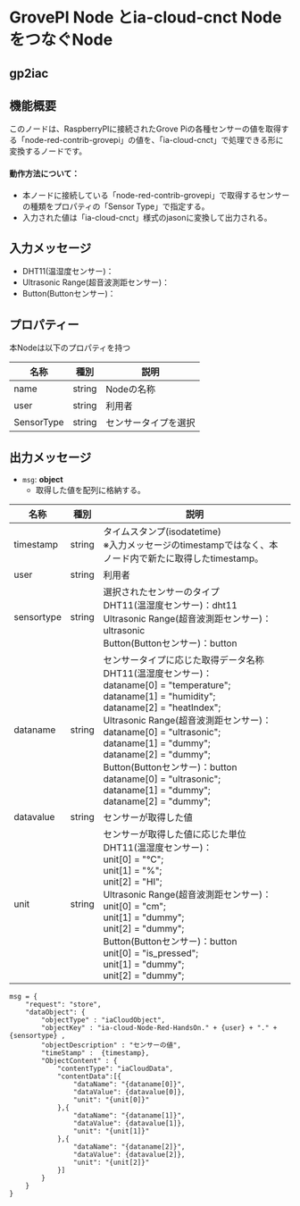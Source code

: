 # GrovePI Node とia-cloud-cnct Node をつなぐNode

## gp2iac

## 機能概要

このノードは、RaspberryPIに接続されたGrove Piの各種センサーの値を取得する「node-red-contrib-grovepi」の値を、「ia-cloud-cnct」で処理できる形に変換するノードです。

#### 動作方法について：

- 本ノードに接続している「node-red-contrib-grovepi」で取得するセンサーの種類をプロパティの「Sensor Type」で指定する。
- 入力された値は「ia-cloud-cnct」様式のjasonに変換して出力される。

## 入力メッセージ

* DHT11(温湿度センサー)：
* Ultrasonic Range(超音波測距センサー)：
* Button(Buttonセンサー)：



## プロパティー

本Nodeは以下のプロパティを持つ

| 名称       |  種別  | 説明                 |
| ---------- | :----: | -------------------- |
| name       | string | Nodeの名称           |
| user       | string | 利用者               |
| SensorType | string | センサータイプを選択 |



## 出力メッセージ

* ``msg``:  **object**
  * 取得した値を配列に格納する。

| 名称       | 種別   | 説明                                                         |
| ---------- | ------ | ------------------------------------------------------------ |
| timestamp  | string | タイムスタンプ(isodatetime)<br />※入力メッセージのtimestampではなく、本ノード内で新たに取得したtimestamp。 |
| user       | string | 利用者                                                       |
| sensortype | string | 選択されたセンサーのタイプ<br />    DHT11(温湿度センサー)：dht11<br />    Ultrasonic Range(超音波測距センサー)：ultrasonic<br />    Button(Buttonセンサー)：button |
| dataname   | string | センサータイプに応じた取得データ名称<br />    DHT11(温湿度センサー)：<br />        dataname[0] = "temperature";<br/>        dataname[1] = "humidity";<br/>        dataname[2] = "heatIndex";<br />    Ultrasonic Range(超音波測距センサー)：<br />        dataname[0] = "ultrasonic";<br />        dataname[1] = "dummy";<br/>        dataname[2] = "dummy";<br />    Button(Buttonセンサー)：button<br />        dataname[0] = "ultrasonic";<br />        dataname[1] = "dummy";<br/>        dataname[2] = "dummy"; |
| datavalue  | string | センサーが取得した値                                         |
| unit       | string | センサーが取得した値に応じた単位<br />    DHT11(温湿度センサー)：<br />        unit[0] = "℃";<br/>        unit[1] = "%";<br/>        unit[2] = "HI";<br />    Ultrasonic Range(超音波測距センサー)：<br />        unit[0] = "cm";<br />        unit[1] = "dummy";<br/>        unit[2] = "dummy";<br />    Button(Buttonセンサー)：button<br />        unit[0] = "is_pressed";<br />        unit[1] = "dummy";<br/>        unit[2] = "dummy"; |


```
msg = {
    "request": "store",
    "dataObject": {
        "objectType" : "iaCloudObject",
        "objectKey" : "ia-cloud-Node-Red-HandsOn." + {user} + "." + {sensortype} ,
        "objectDescription" : "センサーの値",
        "timeStamp" :  {timestamp},
        "ObjectContent" : {
            "contentType": "iaCloudData",
            "contentData":[{
                "dataName": "{dataname[0]}",
                "dataValue": {datavalue[0]},
                "unit": "{unit[0]}"
            },{
                "dataName": "{dataname[1]}",
                "dataValue": {datavalue[1]},
                "unit": "{unit[1]}"
            },{
                "dataName": "{dataname[2]}",
                "dataValue": {datavalue[2]},
                "unit": "{unit[2]}"
            }]
        }
    }
}


```

